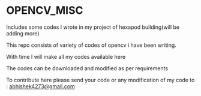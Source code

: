 OPENCV_MISC
===========

Includes some codes I wrote in my project of hexapod building(will be adding more)


This repo consists of variety of codes of opencv i have been writing.

With time I will make all my codes available here

The codes can be downloaded and modified as per requirements

To contribute here please send your code or any modification of my code to : abhishek4273@gmail.com

